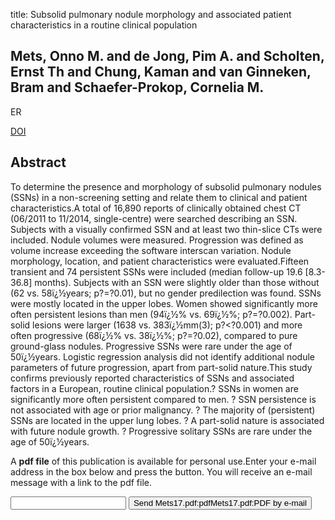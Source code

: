 title: Subsolid pulmonary nodule morphology and associated patient characteristics in a routine clinical population

## Mets, Onno M. and de Jong, Pim A. and Scholten, Ernst Th and Chung, Kaman and van Ginneken, Bram and Schaefer-Prokop, Cornelia M.
ER

<a href="https://doi.org/10.1007/s00330-016-4429-9">DOI</a>

## Abstract
To determine the presence and morphology of subsolid pulmonary nodules (SSNs) in a non-screening setting and relate them to clinical and patient characteristics.A total of 16,890 reports of clinically obtained chest CT (06/2011 to 11/2014, single-centre) were searched describing an SSN. Subjects with a visually confirmed SSN and at least two thin-slice CTs were included. Nodule volumes were measured. Progression was defined as volume increase exceeding the software interscan variation. Nodule morphology, location, and patient characteristics were evaluated.Fifteen transient and 74 persistent SSNs were included (median follow-up 19.6 [8.3-36.8] months). Subjects with an SSN were slightly older than those without (62 vs. 58ï¿½years; p?=?0.01), but no gender predilection was found. SSNs were mostly located in the upper lobes. Women showed significantly more often persistent lesions than men (94ï¿½% vs. 69ï¿½%; p?=?0.002). Part-solid lesions were larger (1638 vs. 383ï¿½mm(3); p?<?0.001) and more often progressive (68ï¿½% vs. 38ï¿½%; p?=?0.02), compared to pure ground-glass nodules. Progressive SSNs were rare under the age of 50ï¿½years. Logistic regression analysis did not identify additional nodule parameters of future progression, apart from part-solid nature.This study confirms previously reported characteristics of SSNs and associated factors in a European, routine clinical population.? SSNs in women are significantly more often persistent compared to men. ? SSN persistence is not associated with age or prior malignancy. ? The majority of (persistent) SSNs are located in the upper lung lobes. ? A part-solid nature is associated with future nodule growth. ? Progressive solitary SSNs are rare under the age of 50ï¿½years.

A <b>pdf file</b> of this publication is available for personal use.Enter your e-mail address in the box below and press the button. You will receive an e-mail message with a link to the pdf file.
<form action="sender.php">  <input type="text" name="email">  <input type="submit" value="Send Mets17.pdf:pdfMets17.pdf:PDF by e-mail"></form>